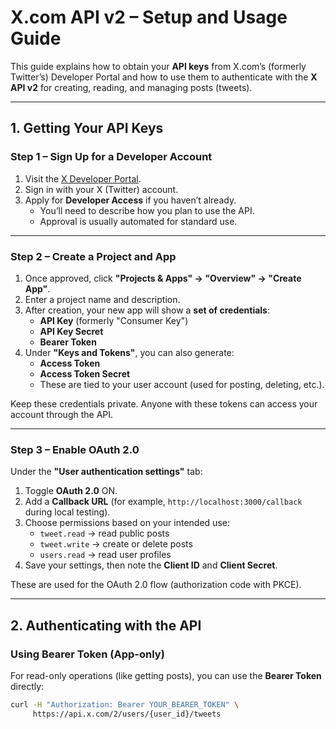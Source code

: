 # X.com API v2 – Setup and Usage Guide

This guide explains how to obtain your **API keys** from X.com’s (formerly Twitter’s) Developer Portal and how to use them to authenticate with the **X API v2** for creating, reading, and managing posts (tweets).

---

## 1. Getting Your API Keys

### Step 1 – Sign Up for a Developer Account
1. Visit the [X Developer Portal](https://developer.x.com/en/portal/dashboard).
2. Sign in with your X (Twitter) account.
3. Apply for **Developer Access** if you haven’t already.
   - You’ll need to describe how you plan to use the API.
   - Approval is usually automated for standard use.

---

### Step 2 – Create a Project and App
1. Once approved, click **"Projects & Apps" → "Overview" → "Create App"**.
2. Enter a project name and description.
3. After creation, your new app will show a **set of credentials**:
   - **API Key** (formerly "Consumer Key")
   - **API Key Secret**
   - **Bearer Token**
4. Under **"Keys and Tokens"**, you can also generate:
   - **Access Token**
   - **Access Token Secret**
   - These are tied to your user account (used for posting, deleting, etc.).

Keep these credentials private. Anyone with these tokens can access your account through the API.

---

### Step 3 – Enable OAuth 2.0
Under the **"User authentication settings"** tab:
1. Toggle **OAuth 2.0** ON.
2. Add a **Callback URL** (for example, `http://localhost:3000/callback` during local testing).
3. Choose permissions based on your intended use:
   - `tweet.read` → read public posts
   - `tweet.write` → create or delete posts
   - `users.read` → read user profiles
4. Save your settings, then note the **Client ID** and **Client Secret**.

These are used for the OAuth 2.0 flow (authorization code with PKCE).

---

## 2. Authenticating with the API

### Using Bearer Token (App-only)
For read-only operations (like getting posts), you can use the **Bearer Token** directly:

```bash
curl -H "Authorization: Bearer YOUR_BEARER_TOKEN" \
     https://api.x.com/2/users/{user_id}/tweets
